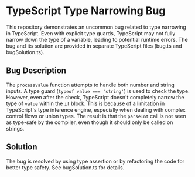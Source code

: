# TypeScript Type Narrowing Bug

This repository demonstrates an uncommon bug related to type narrowing in TypeScript.  Even with explicit type guards, TypeScript may not fully narrow down the type of a variable, leading to potential runtime errors.  The bug and its solution are provided in separate TypeScript files (bug.ts and bugSolution.ts).

## Bug Description

The `processValue` function attempts to handle both number and string inputs.  A type guard (`typeof value === 'string'`) is used to check the type.  However, even after the check, TypeScript doesn't completely narrow the type of `value` within the `if` block. This is because of a limitation in TypeScript's type inference engine, especially when dealing with complex control flows or union types. The result is that the `parseInt` call is not seen as type-safe by the compiler, even though it should only be called on strings.

## Solution

The bug is resolved by using type assertion or by refactoring the code for better type safety.  See bugSolution.ts for details.